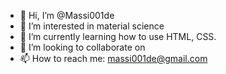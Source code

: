 - 👋 Hi, I’m @Massi001de
- 👀 I’m interested in material science
- 🌱 I’m currently learning how to use HTML, CSS.
- 💞️ I’m looking to collaborate on 
- 📫 How to reach me: massi001de@gmail.com

<!---
Massi001de/Massi001de is a ✨ special ✨ repository because its `README.md` (this file) appears on your GitHub profile.
You can click the Preview link to take a look at your changes.
--->
